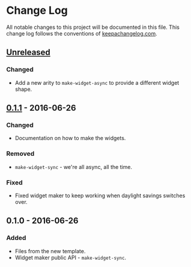 # Change Log
All notable changes to this project will be documented in this file. This change log follows the conventions of [keepachangelog.com](http://keepachangelog.com/).

## [Unreleased]
### Changed
- Add a new arity to `make-widget-async` to provide a different widget shape.

## [0.1.1] - 2016-06-26
### Changed
- Documentation on how to make the widgets.

### Removed
- `make-widget-sync` - we're all async, all the time.

### Fixed
- Fixed widget maker to keep working when daylight savings switches over.

## 0.1.0 - 2016-06-26
### Added
- Files from the new template.
- Widget maker public API - `make-widget-sync`.

[Unreleased]: https://github.com/your-name/brave-clojure-exercises/compare/0.1.1...HEAD
[0.1.1]: https://github.com/your-name/brave-clojure-exercises/compare/0.1.0...0.1.1
